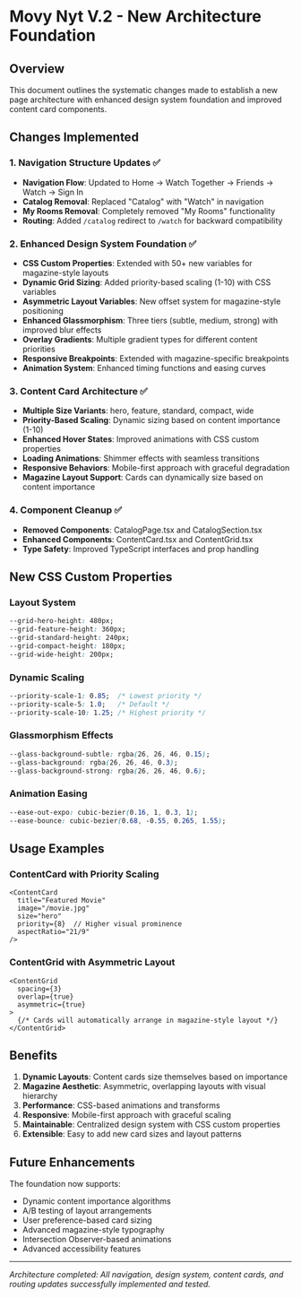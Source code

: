 # Movy Nyt V.2 - New Architecture Foundation

## Overview
This document outlines the systematic changes made to establish a new page architecture with enhanced design system foundation and improved content card components.

## Changes Implemented

### 1. Navigation Structure Updates ✅
- **Navigation Flow**: Updated to Home → Watch Together → Friends → Watch → Sign In
- **Catalog Removal**: Replaced "Catalog" with "Watch" in navigation
- **My Rooms Removal**: Completely removed "My Rooms" functionality
- **Routing**: Added `/catalog` redirect to `/watch` for backward compatibility

### 2. Enhanced Design System Foundation ✅
- **CSS Custom Properties**: Extended with 50+ new variables for magazine-style layouts
- **Dynamic Grid Sizing**: Added priority-based scaling (1-10) with CSS variables
- **Asymmetric Layout Variables**: New offset system for magazine-style positioning
- **Enhanced Glassmorphism**: Three tiers (subtle, medium, strong) with improved blur effects
- **Overlay Gradients**: Multiple gradient types for different content priorities
- **Responsive Breakpoints**: Extended with magazine-specific breakpoints
- **Animation System**: Enhanced timing functions and easing curves

### 3. Content Card Architecture ✅
- **Multiple Size Variants**: hero, feature, standard, compact, wide
- **Priority-Based Scaling**: Dynamic sizing based on content importance (1-10)
- **Enhanced Hover States**: Improved animations with CSS custom properties
- **Loading Animations**: Shimmer effects with seamless transitions
- **Responsive Behaviors**: Mobile-first approach with graceful degradation
- **Magazine Layout Support**: Cards can dynamically size based on content importance

### 4. Component Cleanup ✅
- **Removed Components**: CatalogPage.tsx and CatalogSection.tsx
- **Enhanced Components**: ContentCard.tsx and ContentGrid.tsx
- **Type Safety**: Improved TypeScript interfaces and prop handling

## New CSS Custom Properties

### Layout System
```css
--grid-hero-height: 480px;
--grid-feature-height: 360px;
--grid-standard-height: 240px;
--grid-compact-height: 180px;
--grid-wide-height: 200px;
```

### Dynamic Scaling
```css
--priority-scale-1: 0.85;  /* Lowest priority */
--priority-scale-5: 1.0;   /* Default */
--priority-scale-10: 1.25; /* Highest priority */
```

### Glassmorphism Effects
```css
--glass-background-subtle: rgba(26, 26, 46, 0.15);
--glass-background: rgba(26, 26, 46, 0.3);
--glass-background-strong: rgba(26, 26, 46, 0.6);
```

### Animation Easing
```css
--ease-out-expo: cubic-bezier(0.16, 1, 0.3, 1);
--ease-bounce: cubic-bezier(0.68, -0.55, 0.265, 1.55);
```

## Usage Examples

### ContentCard with Priority Scaling
```tsx
<ContentCard
  title="Featured Movie"
  image="/movie.jpg"
  size="hero"
  priority={8}  // Higher visual prominence
  aspectRatio="21/9"
/>
```

### ContentGrid with Asymmetric Layout
```tsx
<ContentGrid 
  spacing={3}
  overlap={true}
  asymmetric={true}
>
  {/* Cards will automatically arrange in magazine-style layout */}
</ContentGrid>
```

## Benefits

1. **Dynamic Layouts**: Content cards size themselves based on importance
2. **Magazine Aesthetic**: Asymmetric, overlapping layouts with visual hierarchy
3. **Performance**: CSS-based animations and transforms
4. **Responsive**: Mobile-first approach with graceful scaling
5. **Maintainable**: Centralized design system with CSS custom properties
6. **Extensible**: Easy to add new card sizes and layout patterns

## Future Enhancements

The foundation now supports:
- Dynamic content importance algorithms
- A/B testing of layout arrangements  
- User preference-based card sizing
- Advanced magazine-style typography
- Intersection Observer-based animations
- Advanced accessibility features

---

*Architecture completed: All navigation, design system, content cards, and routing updates successfully implemented and tested.*

